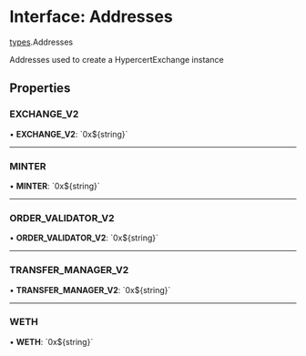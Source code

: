 # Interface: Addresses

[types](../modules/types.md).Addresses

Addresses used to create a HypercertExchange instance

## Properties

### EXCHANGE\_V2

• **EXCHANGE\_V2**: \`0x$\{string}\`

___

### MINTER

• **MINTER**: \`0x$\{string}\`

___

### ORDER\_VALIDATOR\_V2

• **ORDER\_VALIDATOR\_V2**: \`0x$\{string}\`

___

### TRANSFER\_MANAGER\_V2

• **TRANSFER\_MANAGER\_V2**: \`0x$\{string}\`

___

### WETH

• **WETH**: \`0x$\{string}\`
